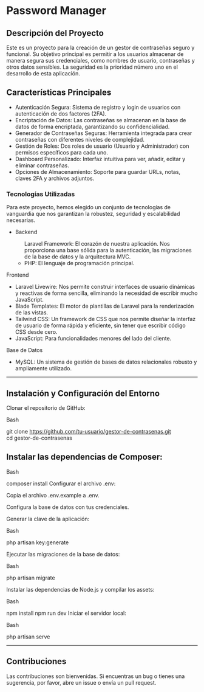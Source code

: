 # Password Manager

## Descripción del Proyecto
Este es un proyecto para la creación de un gestor de contraseñas seguro y funcional. Su objetivo principal es permitir a los usuarios almacenar de manera segura sus credenciales, como nombres de usuario, contraseñas y otros datos sensibles. La seguridad es la prioridad número uno en el desarrollo de esta aplicación.

## Características Principales
<ul>
<li>Autenticación Segura: Sistema de registro y login de usuarios con autenticación de dos factores (2FA).</li>

<li>Encriptación de Datos: Las contraseñas se almacenan en la base de datos de forma encriptada, garantizando su confidencialidad.</li>

<li>Generador de Contraseñas Seguras: Herramienta integrada para crear contraseñas con diferentes niveles de complejidad.</li>

<li>Gestión de Roles: Dos roles de usuario (Usuario y Administrador) con permisos específicos para cada uno.</li>

<li>Dashboard Personalizado: Interfaz intuitiva para ver, añadir, editar y eliminar contraseñas.</li>

<li>Opciones de Almacenamiento: Soporte para guardar URLs, notas, claves 2FA y archivos adjuntos.</li>

</ul>

### Tecnologías Utilizadas
Para este proyecto, hemos elegido un conjunto de tecnologías de vanguardia que nos garantizan la robustez, seguridad y escalabilidad necesarias.
<ul>

<li>Backend</li>
<ul>
</li>Laravel Framework: El corazón de nuestra aplicación. Nos proporciona una base sólida para la autenticación, las migraciones de la base de datos y la arquitectura MVC.</li>

<li>PHP: El lenguaje de programación principal.</li>
</ul>
</ul>
Frontend
<ul>
<li>Laravel Livewire: Nos permite construir interfaces de usuario dinámicas y reactivas de forma sencilla, eliminando la necesidad de escribir mucho JavaScript.</li>

<li>Blade Templates: El motor de plantillas de Laravel para la renderización de las vistas.</li>

<li>Tailwind CSS: Un framework de CSS que nos permite diseñar la interfaz de usuario de forma rápida y eficiente, sin tener que escribir código CSS desde cero.</li>

<li>JavaScript: Para funcionalidades menores del lado del cliente.</li>
</ul>
Base de Datos
<ul>
<li>MySQL: Un sistema de gestión de bases de datos relacionales robusto y ampliamente utilizado.</li>
</ul>
</ul>

<hr>

## Instalación y Configuración del Entorno
Clonar el repositorio de GitHub:

Bash

git clone https://github.com/tu-usuario/gestor-de-contrasenas.git 
<br>
cd gestor-de-contrasenas
<br>

## Instalar las dependencias de Composer:

Bash

composer install
Configurar el archivo .env:

Copia el archivo .env.example a .env.

Configura la base de datos con tus credenciales.

Generar la clave de la aplicación:

Bash

php artisan key:generate

Ejecutar las migraciones de la base de datos:

Bash

php artisan migrate

Instalar las dependencias de Node.js y compilar los assets:

Bash

npm install
npm run dev
Iniciar el servidor local:

Bash

php artisan serve

<hr>

## Contribuciones
Las contribuciones son bienvenidas. Si encuentras un bug o tienes una sugerencia, por favor, abre un issue o envía un pull request.

